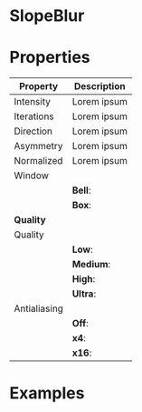 # SlopeBlur





# Properties


| Property | Description| 
| -------- | -----------|
| Intensity | Lorem ipsum |
| Iterations | Lorem ipsum |
| Direction | Lorem ipsum |
| Asymmetry | Lorem ipsum |
| Normalized | Lorem ipsum |
| Window |  |
| | **Bell**: <desc> |
| | **Box**: <desc> |
| **Quality** |  |
| Quality |  |
| | **Low**: <desc> |
| | **Medium**: <desc> |
| | **High**: <desc> |
| | **Ultra**: <desc> |
| Antialiasing |  |
| | **Off**: <desc> |
| | **x4**: <desc> |
| | **x16**: <desc> |




# Examples
